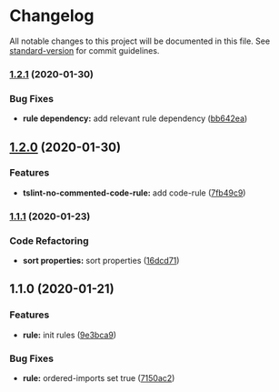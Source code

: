 # Changelog

All notable changes to this project will be documented in this file. See [standard-version](https://github.com/conventional-changelog/standard-version) for commit guidelines.

### [1.2.1](https://github.com/alanhg/tslint-recommend-rule/compare/v1.2.0...v1.2.1) (2020-01-30)


### Bug Fixes

* **rule dependency:** add relevant rule dependency ([bb642ea](https://github.com/alanhg/tslint-recommend-rule/commit/bb642ea2d250542ff13a8b47187e65b2a6cae9ec))

## [1.2.0](https://github.com/alanhg/tslint-recommend-rule/compare/v1.1.1...v1.2.0) (2020-01-30)


### Features

* **tslint-no-commented-code-rule:** add code-rule ([7fb49c9](https://github.com/alanhg/tslint-recommend-rule/commit/7fb49c9e5bf98e6e623b3a64075af488717a9ce4))

### [1.1.1](https://github.com/alanhg/tslint-recommend-rule/compare/v1.1.0...v1.1.1) (2020-01-23)


### Code Refactoring

* **sort properties:** sort properties ([16dcd71](https://github.com/alanhg/tslint-recommend-rule/commit/16dcd711bcdeee81effc3098d4f8d5e43cc43641))

## 1.1.0 (2020-01-21)


### Features

* **rule:** init rules ([9e3bca9](https://github.com/alanhg/tslint-recommend-rule/commit/9e3bca91a93f8240cb56e532501e7c6ca1292914))


### Bug Fixes

* **rule:** ordered-imports set true ([7150ac2](https://github.com/alanhg/tslint-recommend-rule/commit/7150ac25f27afcf69a4d686aa46d4326d2627903))
